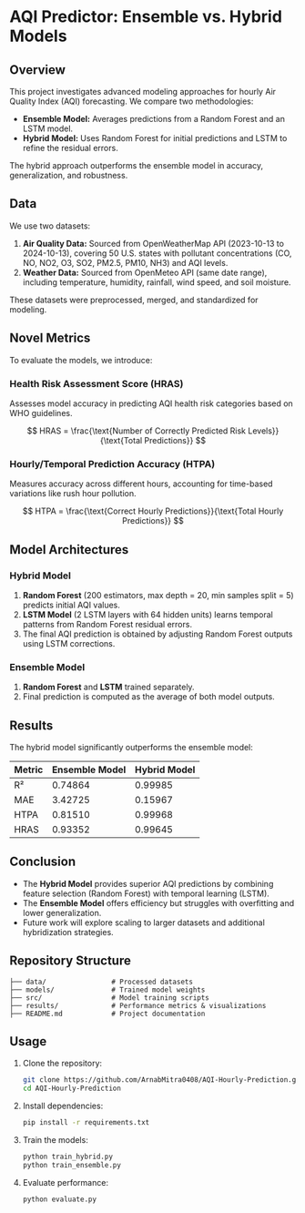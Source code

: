 # AQI Predictor: Ensemble vs. Hybrid Models

## Overview
This project investigates advanced modeling approaches for hourly Air Quality Index (AQI) forecasting. We compare two methodologies:
- **Ensemble Model:** Averages predictions from a Random Forest and an LSTM model.
- **Hybrid Model:** Uses Random Forest for initial predictions and LSTM to refine the residual errors.

The hybrid approach outperforms the ensemble model in accuracy, generalization, and robustness.

## Data
We use two datasets:
1. **Air Quality Data:** Sourced from OpenWeatherMap API (2023-10-13 to 2024-10-13), covering 50 U.S. states with pollutant concentrations (CO, NO, NO2, O3, SO2, PM2.5, PM10, NH3) and AQI levels.
2. **Weather Data:** Sourced from OpenMeteo API (same date range), including temperature, humidity, rainfall, wind speed, and soil moisture.

These datasets were preprocessed, merged, and standardized for modeling.

## Novel Metrics
To evaluate the models, we introduce:

### Health Risk Assessment Score (HRAS)
Assesses model accuracy in predicting AQI health risk categories based on WHO guidelines.

$$ HRAS = \frac{\text{Number of Correctly Predicted Risk Levels}}{\text{Total Predictions}} $$

### Hourly/Temporal Prediction Accuracy (HTPA)
Measures accuracy across different hours, accounting for time-based variations like rush hour pollution.

$$ HTPA = \frac{\text{Correct Hourly Predictions}}{\text{Total Hourly Predictions}} $$

## Model Architectures
### Hybrid Model
1. **Random Forest** (200 estimators, max depth = 20, min samples split = 5) predicts initial AQI values.
2. **LSTM Model** (2 LSTM layers with 64 hidden units) learns temporal patterns from Random Forest residual errors.
3. The final AQI prediction is obtained by adjusting Random Forest outputs using LSTM corrections.

### Ensemble Model
1. **Random Forest** and **LSTM** trained separately.
2. Final prediction is computed as the average of both model outputs.

## Results
The hybrid model significantly outperforms the ensemble model:

| Metric  | Ensemble Model | Hybrid Model |
|---------|---------------|--------------|
| R²      | 0.74864       | 0.99985      |
| MAE     | 3.42725       | 0.15967      |
| HTPA    | 0.81510       | 0.99968      |
| HRAS    | 0.93352       | 0.99645      |

## Conclusion
- The **Hybrid Model** provides superior AQI predictions by combining feature selection (Random Forest) with temporal learning (LSTM).
- The **Ensemble Model** offers efficiency but struggles with overfitting and lower generalization.
- Future work will explore scaling to larger datasets and additional hybridization strategies.

## Repository Structure
```
├── data/                # Processed datasets
├── models/              # Trained model weights
├── src/                 # Model training scripts
├── results/             # Performance metrics & visualizations
├── README.md            # Project documentation
```

## Usage
1. Clone the repository:
   ```bash
   git clone https://github.com/ArnabMitra0408/AQI-Hourly-Prediction.git
   cd AQI-Hourly-Prediction
   ```
2. Install dependencies:
   ```bash
   pip install -r requirements.txt
   ```
3. Train the models:
   ```bash
   python train_hybrid.py
   python train_ensemble.py
   ```
4. Evaluate performance:
   ```bash
   python evaluate.py
   ```
